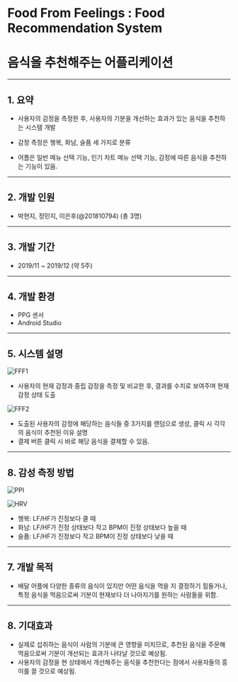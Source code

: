 # Food From Feelings : Food Recommendation System
# 음식을 추천해주는 어플리케이션
---

## 1. 요약
- 사용자의 감정을 측정한 후, 사용자의 기분을 개선하는 효과가 있는 음식을 추천하는 시스템 개발

- 감정 측정은 행복, 화남, 슬픔 세 가지로 분류

- 어플은 일반 메뉴 선택 기능, 인기 차트 메뉴 선택 기능, 감정에 따른 음식을 추천하는 기능이 있음.

---
## 2. 개발 인원
- 박현지, 정민지, 이은후(@201810794) (총 3명)
---
## 3. 개발 기간
- 2019/11 ~ 2019/12 (약 5주)
---
## 4. 개발 환경
- PPG 센서
- Android Studio
---
## 5. 시스템 설명
![FFF1](https://user-images.githubusercontent.com/59796919/78778819-db740f00-79d6-11ea-82d5-4e7b135e20ad.png)

- 사용자의 현재 감정과 중립 감정을 측정 및 비교한 후, 결과를 수치로 보여주며 현재 감정 상태 도출

![FFF2](https://user-images.githubusercontent.com/59796919/78778994-28f07c00-79d7-11ea-8077-c566340bd471.png)

- 도출된 사용자의 감정에 해당하는 음식들 중 3가지를 랜덤으로 생성, 클릭 시 각각의 음식이 추천된 이유 설명
- 결제 버튼 클릭 시 바로 해당 음식을 결제할 수 있음.
---
## 8. 감성 측정 방법

![PPI](https://user-images.githubusercontent.com/59796919/78779630-35c19f80-79d8-11ea-8fbf-4ee1454e0c86.png)

![HRV](https://user-images.githubusercontent.com/59796919/78779695-50941400-79d8-11ea-8167-286ed0bcdcd8.png)

- 행복: LF/HF가 진정보다 클 때
- 화남: LF/HF가 진정 상태보다 작고 BPM이  진정 상태보다 높을 때
- 슬픔: LF/HF가 진정보다 작고 BPM이 진정 상태보다 낮을 때


---
## 7. 개발 목적
- 배달 어플에 다양한 종류의 음식이 있지만 어떤 음식을 먹을 지 결정하기 힘들거나, 특정 음식을 먹음으로써 기분이 현재보다 더 나아지기를 원하는 사람들을 위함.
---
## 8. 기대효과
- 실제로 섭취하는 음식이 사람의 기분에 큰 영향을 미치므로, 추천된 음식을 주문해 먹음으로써 기분이 개선되는 효과가 나타날 것으로 예상됨.
- 사용자의 감정을 현 상태에서 개선해주는 음식을 추천한다는 점에서 사용자들의 흥미를 끌 것으로 예상됨.
